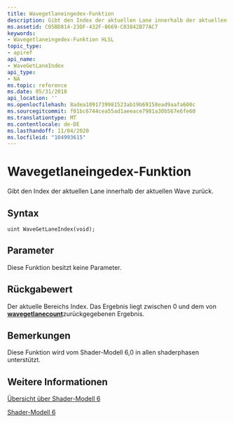 ```yaml
---
title: Wavegetlaneingedex-Funktion
description: Gibt den Index der aktuellen Lane innerhalb der aktuellen Wave zurück.
ms.assetid: C05BD814-23DF-432F-8669-C03842B77AC7
keywords:
- Wavegetlaneingedex-Funktion HLSL
topic_type:
- apiref
api_name:
- WaveGetLaneIndex
api_type:
- NA
ms.topic: reference
ms.date: 05/31/2018
api_location: ''
ms.openlocfilehash: 8adea1091739981523ab19b69158ead9aafa600c
ms.sourcegitcommit: f01bc6744cea55ad1aeeace7981a30b567e6fe60
ms.translationtype: MT
ms.contentlocale: de-DE
ms.lasthandoff: 11/04/2020
ms.locfileid: "104993615"
---
```

# <a name="wavegetlaneindex-function"></a>Wavegetlaneingedex-Funktion

Gibt den Index der aktuellen Lane innerhalb der aktuellen Wave zurück.

## <a name="syntax"></a>Syntax

``` syntax
uint WaveGetLaneIndex(void);
```

## <a name="parameters"></a>Parameter

Diese Funktion besitzt keine Parameter.

## <a name="return-value"></a>Rückgabewert

Der aktuelle Bereichs Index. Das Ergebnis liegt zwischen 0 und dem von [**wavegetlanecount**](wavegetlanecount.md)zurückgegebenen Ergebnis.

## <a name="remarks"></a>Bemerkungen

Diese Funktion wird vom Shader-Modell 6,0 in allen shaderphasen unterstützt. 



 

## <a name="see-also"></a>Weitere Informationen

<dl> <dt>

[Übersicht über Shader-Modell 6](hlsl-shader-model-6-0-features-for-direct3d-12.md)
</dt> <dt>

[Shader-Modell 6](shader-model-6-0.md)
</dt> </dl>

 

 




